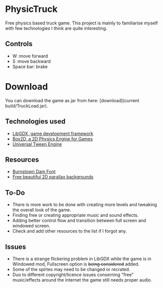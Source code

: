 # PhysicTruck
Free physics based truck game. This project is mainly to familiarise myself with few technologies I think are quite interesting.

## Controls
 - W :move forward
 - S :move backward
 - Space bar: brake

# Download
 You can download the game as jar from here: [download](current build/TruckLoad.jar).

## Technologies used
 - [LibGDX, game development framework](https://libgdx.badlogicgames.com/)
 - [Box2D, a 2D Physics Engine for Games](http://box2d.org/)
 - [Universal Tween Engine](http://www.aurelienribon.com/blog/projects/universal-tween-engine/)  

## Resources
 - [Burnstown Dam Font](http://www.1001fonts.com/burnstown-dam-font.html#character-map)
 - [Free beautiful 2D parallax backgrounds](https://mobilegamegraphics.com/product/free-parallax-backgrounds/)
 
## To-Do
 - There is more work to be done with creating more levels and tweaking the overall look of the game.
 - Finding free or creating appropriate music and sound effects.
 - Adding better control flow and transition between full screen and windowed screen.
 - Check and add other resources to the list if I forgot any.
 
## Issues
 - There is a strange flickering problem in LibGDX while the game is in Windowed mod, Fullscreen option is ~~being considered~~ added.
 - Some of the spirtes may need to be changed or recrated.
 - Duo to different copyright/licence issues conserning "free" music/effects around the internet the game still needs proper audio. 
